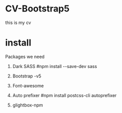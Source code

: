 # CV-Bootstrap5

this is my cv

# install

Packages we need

1. Dark SASS
   #npm install --save-dev sass
2. Bootstrap -v5
3. Font-awesome

4. Auto prefixer
   #npm install postcss-cli autoprefixer
5. glightbox-npm
